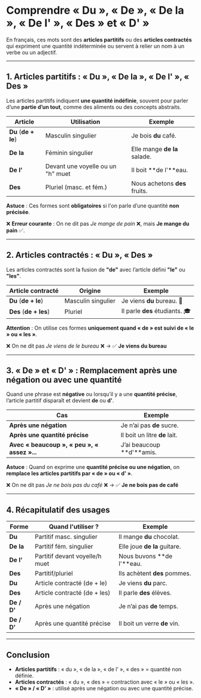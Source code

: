 # **Comprendre « Du », « De », « De la », « De l' », « Des » et « D' »**

En français, ces mots sont des **articles partitifs** ou des **articles contractés** qui expriment une quantité indéterminée ou servent à relier un nom à un verbe ou un adjectif.  

---

## **1. Articles partitifs : « Du », « De la », « De l' », « Des »**  
Les articles partitifs indiquent **une quantité indéfinie**, souvent pour parler d’une **partie d’un tout**, comme des aliments ou des concepts abstraits.  

| **Article** | **Utilisation** | **Exemple** |  
|------------|---------------|-------------|  
| **Du** (**de + le**) | Masculin singulier | Je bois **du** café. |  
| **De la** | Féminin singulier | Elle mange **de la** salade. | 
| **De l'** | Devant une voyelle ou un "h" muet | Il boit **de l'**eau. |  
| **Des** | Pluriel (masc. et fém.) | Nous achetons **des** fruits. |  

**Astuce** : Ces formes sont **obligatoires** si l'on parle d’une quantité **non précisée**.  

❌ **Erreur courante** : On ne dit pas *Je mange de pain* ❌, mais **Je mange du pain** ✅.  

---

## **2. Articles contractés : « Du », « Des »**  
Les articles contractés sont la fusion de **"de"** avec l’article défini **"le"** ou **"les"**.  

| **Article contracté** | **Origine** | **Exemple** |  
|----------------------|------------|------------|  
| **Du** (**de + le**) | Masculin singulier | Je viens **du** bureau. 🏢 |  
| **Des** (**de + les**) | Pluriel | Il parle **des** étudiants. 🎓 |  

**Attention** : On utilise ces formes **uniquement quand « de » est suivi de « le » ou « les »**.  

❌ On ne dit pas *Je viens de le bureau* ❌ → ✅ **Je viens du bureau**  

---

## **3. « De » et « D' » : Remplacement après une négation ou avec une quantité**  
Quand une phrase est **négative** ou lorsqu’il y a une **quantité précise**, l’article partitif disparaît et devient **de** ou **d'**.  

| **Cas** | **Exemple** |  
|--------|------------|  
| **Après une négation** | Je n’ai pas **de** sucre. |  
| **Après une quantité précise** | Il boit un litre **de** lait. |  
| **Avec « beaucoup », « peu », « assez »...** | J’ai beaucoup **d'**amis. |  

**Astuce** : Quand on exprime une **quantité précise ou une négation**, on **remplace les articles partitifs par « de » ou « d' »**.  

❌ On ne dit pas *Je ne bois pas du café* ❌ → ✅ **Je ne bois pas de café**  

---

## **4. Récapitulatif des usages**  

| **Forme** | **Quand l'utiliser ?** | **Exemple** |  
|-----------|-----------------|------------|  
| **Du** | Partitif masc. singulier | Il mange **du** chocolat. |  
| **De la** | Partitif fém. singulier | Elle joue **de la** guitare. |  
| **De l'** | Partitif devant voyelle/h muet | Nous buvons **de l'**eau. |  
| **Des** | Partitif/pluriel | Ils achètent **des** pommes. |  
| **Du** | Article contracté (de + le) | Je viens **du** parc. |  
| **Des** | Article contracté (de + les) | Il parle **des** élèves. |  
| **De / D'** | Après une négation | Je n’ai pas **de** temps. |  
| **De / D'** | Après une quantité précise | Il boit un verre **de** vin. |  

---

## **Conclusion**  
- **Articles partitifs** : « du », « de la », « de l' », « des » = quantité non définie.  
- **Articles contractés** : « du », « des » = contraction avec « le » ou « les ».  
- **« De » / « D' »** : utilisé après une négation ou avec une quantité précise.  
